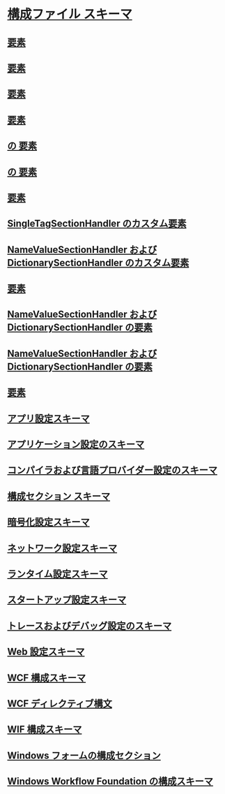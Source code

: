 # [構成ファイル スキーマ](index.md)
## [<configuration> 要素](configuration-element.md)
## [<assemblyBinding> 要素](assemblybinding-element-for-configuration.md)
## [<linkedConfiguration> 要素](linkedconfiguration-element.md)
## [<configSections> 要素](configsections-element-for-configuration.md)
## [<configSections> の <clear> 要素](clear-element-for-configsections.md)
## [<configSections> の <remove> 要素](remove-element-for-configsections.md)
## [<sectionGroup> 要素](sectiongroup-element-for-configsections.md)
## [SingleTagSectionHandler のカスタム要素](custom-element-1.md)
## [NameValueSectionHandler および DictionarySectionHandler のカスタム要素](custom-element-2.md)
## [<add> 要素](add-element-for-custom-2.md)
## [<clear> NameValueSectionHandler および DictionarySectionHandler の要素](clear-element-for-custom-2.md)
## [<remove> NameValueSectionHandler および DictionarySectionHandler の要素](remove-element-for-custom-2.md)
## [<section> 要素](section-element.md)
## [アプリ設定スキーマ](appsettings/)
## [アプリケーション設定のスキーマ](application-settings-schema.md)
## [コンパイラおよび言語プロバイダー設定のスキーマ](compiler/)
## [構成セクション スキーマ](configuration-sections-schema.md)
## [暗号化設定スキーマ](cryptography/)
## [ネットワーク設定スキーマ](network/)
## [ランタイム設定スキーマ](runtime/)
## [スタートアップ設定スキーマ](startup/)
## [トレースおよびデバッグ設定のスキーマ](trace-debug/)
## [Web 設定スキーマ](web/)
## [WCF 構成スキーマ](wcf/)
## [WCF ディレクティブ構文](wcf-directive/)
## [WIF 構成スキーマ](windows-identity-foundation/)
## [Windows フォームの構成セクション](winforms/)
## [Windows Workflow Foundation の構成スキーマ](windows-workflow-foundation/)
